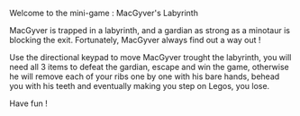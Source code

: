 Welcome to the mini-game : MacGyver's Labyrinth

MacGyver is trapped in a labyrinth, and a gardian as strong as a minotaur is blocking the exit. Fortunately, MacGyver always find out a way out !

Use the directional keypad to move MacGyver trought the labyrinth, you will need all 3 items to defeat the gardian, escape and win the game, otherwise he will remove each of your ribs one by one with his bare hands, behead you with his teeth and eventually making you step on Legos, you lose.

Have fun !